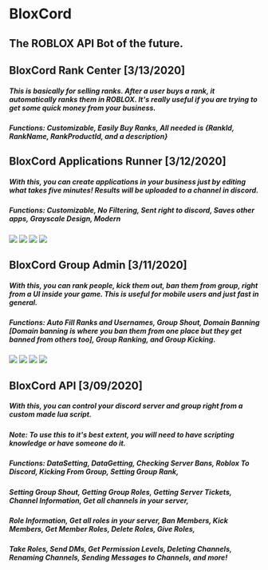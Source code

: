 # BloxCord
## The ROBLOX API Bot of the future.

  
    
    
## BloxCord Rank Center [3/13/2020]
##### This is basically for selling ranks. After a user buys a rank, it automatically ranks them in ROBLOX. It's really useful if you are trying to get some quick money from your business.
##### Functions: Customizable, Easily Buy Ranks, All needed is {RankId, RankName, RankProductId, and a description}
  
## BloxCord Applications Runner [3/12/2020]
##### With this, you can create applications in your business just by editing what takes five minutes! Results will be uploaded to a channel in discord.
##### Functions: Customizable, No Filtering, Sent right to discord, Saves other apps, Grayscale Design, Modern
![](https://cdn.discordapp.com/attachments/678326929115447364/687481369097666766/code1.PNG) ![](https://cdn.discordapp.com/attachments/678326929115447364/687481374105665547/code2.PNG) ![](https://cdn.discordapp.com/attachments/678326929115447364/687481378547171340/code3.PNG) ![](https://cdn.discordapp.com/attachments/678326929115447364/687481380992843836/code4.PNG)
  
## BloxCord Group Admin [3/11/2020]
##### With this, you can rank people, kick them out, ban them from group, right from a UI inside your game. This is useful for mobile users and just fast in general.
##### Functions: Auto Fill Ranks and Usernames, Group Shout, Domain Banning [Domain banning is where  you ban them from one place but they get banned from others too], Group Ranking, and Group Kicking.
![](https://gamerpro.me/storage/shared/1584055678.png) ![](https://gamerpro.me/storage/shared/1584055722.png) ![](https://gamerpro.me/storage/shared/1584055745.png) ![](https://gamerpro.me/storage/shared/1584055764.png)

## BloxCord API [3/09/2020]
##### With this, you can control your discord server and group right from a custom made lua script.
##### Note: To use this to it's best extent, you will need to have scripting knowledge or have someone do it.
##### Functions: DataSetting, DataGetting, Checking Server Bans, Roblox To Discord, Kicking From Group, Setting Group Rank, 
##### Setting Group Shout, Getting Group Roles, Getting Server Tickets, Channel Information, Get all channels in your server,
##### Role Information, Get all roles in your server, Ban Members, Kick Members, Get Member Roles, Delete Roles, Give Roles, 
##### Take Roles, Send DMs, Get Permission Levels, Deleting Channels, Renaming Channels, Sending Messages to Channels, and more!
